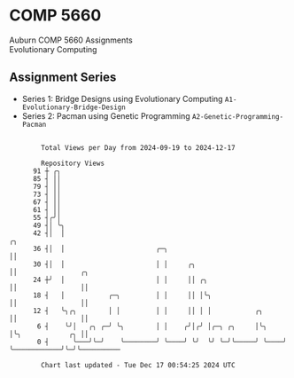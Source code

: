 # COMP 5660
Auburn COMP 5660 Assignments  
Evolutionary Computing

## Assignment Series
- Series 1: Bridge Designs using Evolutionary Computing `A1-Evolutionary-Bridge-Design`
- Series 2: Pacman using Genetic Programming `A2-Genetic-Programming-Pacman`

```

        Total Views per Day from 2024-09-19 to 2024-12-17

        Repository Views
      91 ┼ ╭╮
      85 ┤ ││
      79 ┤ ││
      73 ┤ ││
      67 ┤ ││
      61 ┤ ││
      55 ┤╭╯│
      49 ┤│ ╰╮
      42 ┤│  │                                                       ╭╮
      36 ┤│  │                       ╭─╮                             ││
      30 ┤│  │                       │ │     ╭╮                      ││                ╭╮
      24 ┼╯  │                       │ │     ││ ╭╮                   ││                ││
      18 ┤   │           ╭─╮         │ │     ││ │╰╮                  ││                ││
      12 ┤   ╰╮╭╮        │ │         │ │     ││ │ │           ╭╮     ││                ││
       6 ┤    ╰╯│   ╭╮ ╭─╯ ╰╮        │ │    ╭╯│╭╯ │╭─╮ ╭╮     │╰╮    │╰╮            ╭╮ ││
       0 ┤      ╰───╯╰─╯    ╰────────╯ ╰────╯ ╰╯  ╰╯ ╰─╯╰─────╯ ╰────╯ ╰────────────╯╰─╯╰──────────

        Chart last updated - Tue Dec 17 00:54:25 2024 UTC
        
```
